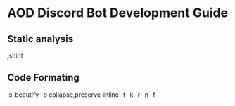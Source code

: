 # AOD Discord Bot Development Guide

## Static analysis

jshint <filename>

## Code Formating

js-beautify -b collapse,preserve-inline -t -k -r -n -f <filename>
